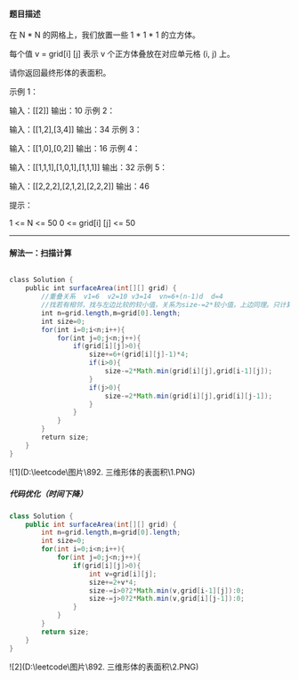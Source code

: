 #### 题目描述

在 N * N 的网格上，我们放置一些 1 * 1 * 1  的立方体。

每个值 v = grid[i] [j] 表示 v 个正方体叠放在对应单元格 (i, j) 上。

请你返回最终形体的表面积。

 

示例 1：

输入：[[2]]
输出：10
示例 2：

输入：[[1,2],[3,4]]
输出：34
示例 3：

输入：[[1,0],[0,2]]
输出：16
示例 4：

输入：[[1,1,1],[1,0,1],[1,1,1]]
输出：32
示例 5：

输入：[[2,2,2],[2,1,2],[2,2,2]]
输出：46


提示：

1 <= N <= 50
0 <= grid[i] [j] <= 50

***
#### 解法一：扫描计算
```java

class Solution {
    public int surfaceArea(int[][] grid) {
        //重叠关系  v1=6  v2=10 v3=14  vn=6+(n-1)d  d=4
        //找若有相邻，找与左边比较的较小值，关系为size-=2*较小值，上边同理。只计算左边跟上边即可，以防重复计算
        int n=grid.length,m=grid[0].length;
        int size=0;
        for(int i=0;i<n;i++){
            for(int j=0;j<n;j++){
                if(grid[i][j]>0){
                    size+=6+(grid[i][j]-1)*4;
                    if(i>0){
                        size-=2*Math.min(grid[i][j],grid[i-1][j]);
                    }
                    if(j>0){
                        size-=2*Math.min(grid[i][j],grid[i][j-1]);
                    }
                }
            }
        }
        return size;
    }
}

```
![1](D:\leetcode\图片\892. 三维形体的表面积\1.PNG)
##### 代码优化（时间下降）
```java
class Solution {
    public int surfaceArea(int[][] grid) {
        int n=grid.length,m=grid[0].length;
        int size=0;
        for(int i=0;i<n;i++){
            for(int j=0;j<n;j++){
                if(grid[i][j]>0){
                    int v=grid[i][j];
                    size+=2+v*4;
                    size-=i>0?2*Math.min(v,grid[i-1][j]):0;
                    size-=j>0?2*Math.min(v,grid[i][j-1]):0;
                }
            }
        }
        return size;
    }
}
```
![2](D:\leetcode\图片\892. 三维形体的表面积\2.PNG)
